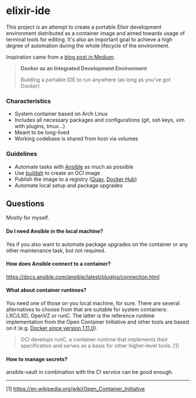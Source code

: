 # elixir-ide
This project is an attempt to create a portable Elixir development environment distributed as a container image and aimed towards usage of terminal tools for editing. It's also an important goal to achieve a high degree of automation during the whole lifecycle of the environment.

Inspiration came from a [blog post in Medium](https://medium.com/@ls12styler/docker-as-an-integrated-development-environment-95bc9b01d2c1).

> **Docker as an Integrated Development Environment**
>
> Building a portable IDE to run anywhere (as long as you’ve got Docker)

### Characteristics

- System container based on Arch Linux
- Includes all necessary packages and configurations (git, ssh keys, vim with plugins, tmux...)
- Meant to be long-lived
- Working codebase is shared from host via volumes

### Guidelines
- Automate tasks with [Ansible](https://github.com/ansible/ansible) as much as possible
- Use [buildah](https://github.com/containers/buildah) to create an OCI image
- Publish the image to a registry ([Quay](https://quay.io/), [Docker Hub](https://hub.docker.com/))
- Automate local setup and package upgrades

## Questions
Mostly for myself.

#### Do I need Ansible in the local machine?
Yes if you also want to automate package upgrades on the container or any other maintenance task, but not required.

#### How does Ansible connect to a container?
https://docs.ansible.com/ansible/latest/plugins/connection.html

#### What about container runtimes?
You need one of those on you local machine, for sure. There are several alternatives to choose from that are suitable for system containers: LXC/LXD, OpenVZ or runC. The latter is the reference runtime implementation from the Open Container Initiative and other tools are based on it (e.g. [Docker since version 1.11.0](https://github.com/rkt/rkt/blob/master/Documentation/rkt-vs-other-projects.md#process-model)\).

> OCI develops runC, a container runtime that implements their specification and serves as a basis for other higher-level tools. [1]

#### How to manage secrets?
ansible-vault in combination with the CI service can be good enough.

---

[1] https://en.wikipedia.org/wiki/Open_Container_Initiative
